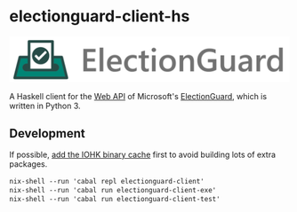 # electionguard-client-hs

![](electionguard-banner.svg)

A Haskell client for the
[Web API](https://electionguard-web-api.readthedocs.io/en/latest/) of Microsoft's
[ElectionGuard](https://github.com/microsoft/electionguard-python), which is written in Python 3.

## Development

If possible, [add the IOHK binary
cache](https://input-output-hk.github.io/haskell.nix/tutorials/getting-started/#setting-up-the-binary-cache)
first to avoid building lots of extra packages.

```
nix-shell --run 'cabal repl electionguard-client'
nix-shell --run 'cabal run electionguard-client-exe'
nix-shell --run 'cabal run electionguard-client-test'
```
